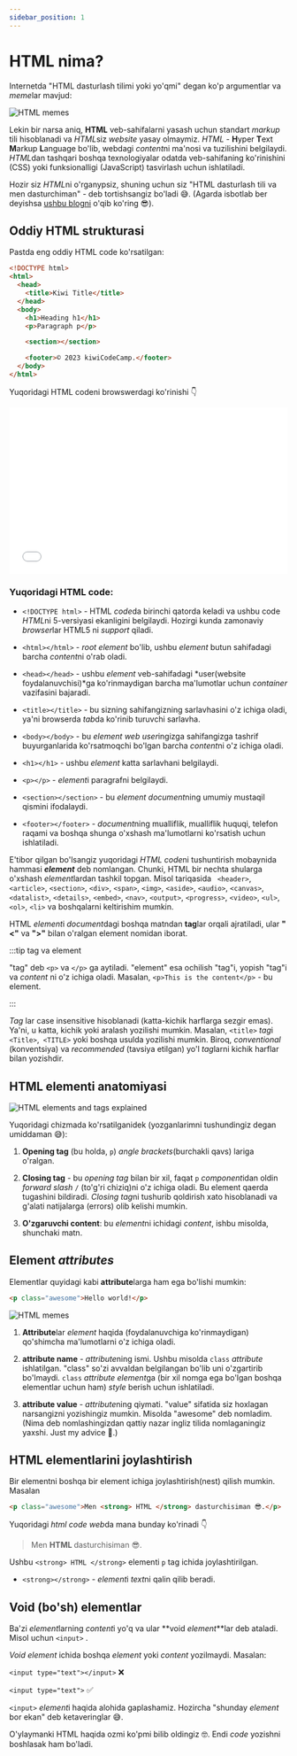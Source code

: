 ```yaml
---
sidebar_position: 1
---
```


# HTML nima?

Internetda "HTML dasturlash tilimi yoki yo'qmi" degan ko'p argumentlar va *meme*lar mavjud:

![HTML memes](./img/html_memes.png)

Lekin bir narsa aniq, **HTML** veb-sahifalarni yasash uchun standart _markup_ tili hisoblanadi va *HTML*siz _website_ yasay olmaymiz. _HTML_ - **H**yper **T**ext **M**arkup **L**anguage bo'lib, webdagi *content*ni ma'nosi va tuzilishini belgilaydi. *HTML*dan tashqari boshqa texnologiyalar odatda veb-sahifaning ko'rinishini (CSS) yoki funksionalligi (JavaScript) tasvirlash uchun ishlatiladi.

Hozir siz *HTML*ni o'rganypsiz, shuning uchun siz "HTML dasturlash tili va men dasturchiman" - deb tortishsangiz bo'ladi 😅. (Agarda isbotlab ber deyishsa [ushbu blogni](https://javascript.plainenglish.io/html-is-a-programming-language-prove-me-wrong-7c1ab0c9b8f9) o'qib ko'ring 😎).

## Oddiy HTML strukturasi

Pastda eng oddiy HTML code ko'rsatilgan:

```html title="index.html"
<!DOCTYPE html>
<html>
  <head>
    <title>Kiwi Title</title>
  </head>
  <body>
    <h1>Heading h1</h1>
    <p>Paragraph p</p>

    <section></section>

    <footer>© 2023 kiwiCodeCamp.</footer>
  </body>
</html>
```

Yuqoridagi HTML codeni browswerdagi ko'rinishi 👇

<iframe width="100%" height="300" src="//jsfiddle.net/nomanoff/p78zxmnq/3/embedded/result/" allowfullscreen="allowfullscreen" allowpaymentrequest frameborder="0"></iframe>

### Yuqoridagi HTML code:

- `<!DOCTYPE html>` - HTML *code*da birinchi qatorda keladi va ushbu code *HTML*ni 5-versiyasi ekanligini belgilaydi. Hozirgi kunda zamonaviy *browser*lar HTML5 ni _support_ qiladi.

- `<html></html>` - _root element_ bo'lib, ushbu _element_ butun sahifadagi barcha *content*ni o'rab oladi.

- `<head></head>` - ushbu _element_ veb-sahifadagi *user(website foydalanuvchisi)*ga ko'rinmaydigan barcha ma'lumotlar uchun _container_ vazifasini bajaradi.

- `<title></title>` - bu sizning sahifangizning sarlavhasini o'z ichiga oladi, ya'ni browserda *tab*da ko'rinib turuvchi sarlavha.

- `<body></body>` - bu _element_ *web user*ingizga sahifangizga tashrif buyurganlarida ko'rsatmoqchi bo'lgan barcha *content*ni o'z ichiga oladi.

- `<h1></h1>` - ushbu _element_ katta sarlavhani belgilaydi.
- `<p></p>` - *element*i paragrafni belgilaydi.

- `<section></section>` - bu _element_ *document*ning umumiy mustaqil qismini ifodalaydi.

- `<footer></footer>` - *document*ning mualliflik, mualliflik huquqi, telefon raqami va boshqa shunga o'xshash ma'lumotlarni ko'rsatish uchun ishlatiladi.

E'tibor qilgan bo'lsangiz yuqoridagi *HTML code*ni tushuntirish mobaynida hammasi **_element_** deb nomlangan. Chunki, HTML bir nechta shularga o'xshash *element*lardan tashkil topgan. Misol tariqasida ` <header>`, `<article>`, `<section>`, `<div>`, `<span>`, `<img>`, `<aside>`, `<audio>`, `<canvas>`, `<datalist>`, `<details>`, `<embed>`, `<nav>`, `<output>`, `<progress>`, `<video>`, `<ul>`, `<ol>`, `<li>` va boshqalarni keltirishim mumkin.

HTML *element*i *document*dagi boshqa matndan **tag**lar orqali ajratiladi, ular **"<"** va **">"** bilan o'ralgan element nomidan iborat.

:::tip tag va element

"tag" deb `<p>` va `</p>` ga aytiladi. "element" esa ochilish "tag"i, yopish "tag"i va _content_ ni o'z ichiga oladi. Masalan, `<p>This is the content</p>` - bu element.

:::

_Tag_ lar case insensitive hisoblanadi (katta-kichik harflarga sezgir emas). Ya'ni, u katta, kichik yoki aralash yozilishi mumkin. Masalan, `<title>` *tag*i `<Title>`,` <TITLE>` yoki boshqa usulda yozilishi mumkin. Biroq, _conventional_ (konventsiya) va _recommended_ (tavsiya etilgan) yo'l *tag*larni kichik harflar bilan yozishdir.

## HTML elementi anatomiyasi

![HTML elements and tags explained](./img/html_element_anatomy.jpg)

Yuqoridagi chizmada ko'rsatilganidek (yozganlarimni tushundingiz degan umiddaman 😅):

1. **Opening tag** (bu holda, `p`) _angle brackets_(burchakli qavs) lariga o'ralgan.

2. **Closing tag** - bu _opening tag_ bilan bir xil, faqat `p` *component*idan oldin _forward slash_ `/` (to'g'ri chiziq)ni o'z ichiga oladi. Bu element qaerda tugashini bildiradi. *Closing tag*ni tushurib qoldirish xato hisoblanadi va g'alati natijalarga (errors) olib kelishi mumkin.

3. **O'zgaruvchi content**: bu *element*ni ichidagi _content_, ishbu misolda, shunchaki matn.

## Element _attributes_

Elementlar quyidagi kabi **attribute**larga ham ega bo'lishi mumkin:

```html title="index.html"
<p class="awesome">Hello world!</p>
```

![HTML memes](./img/html_attribute.png)

1. **Attribute**lar _element_ haqida (foydalanuvchiga ko'rinmaydigan) qo'shimcha ma'lumotlarni o'z ichiga oladi.

2. **attribute name** - *attribute*ning ismi. Ushbu misolda `class` _attribute_ ishlatilgan. "class" so'zi avvaldan belgilangan bo'lib uni o'zgartirib bo'lmaydi. `class` _attribute_ *element*ga (bir xil nomga ega bo'lgan boshqa elementlar uchun ham) _style_ berish uchun ishlatiladi.

3. **attribute value** - *attribute*ning qiymati. "value" sifatida siz hoxlagan narsangizni yozishingiz mumkin. Misolda "awesome" deb nomladim. (Nima deb nomlashingizdan qattiy nazar ingliz tilida nomlaganingiz yaxshi. Just my advice 🙂.)

## HTML elementlarini joylashtirish

Bir elementni boshqa bir element ichiga joylashtirish(nest) qilish mumkin. Masalan

```html title="index.html"
<p class="awesome">Men <strong> HTML </strong> dasturchisiman 😎.</p>
```

Yuqoridagi _html code_ *web*da mana bunday ko'rinadi 👇

> <p class="awesome">Men <strong> HTML </strong> dasturchisiman 😎.</p>

Ushbu `<strong> HTML </strong>` elementi `p` tag ichida joylashtirilgan.

- `<strong></strong>` - *element*i *text*ni qalin qilib beradi.

## Void (bo'sh) elementlar

Ba'zi *element*larning *content*i yo'q va ular **void _element_**lar deb ataladi. Misol uchun `<input>` .

_Void element_ ichida boshqa _element_ yoki _content_ yozilmaydi. Masalan:

`<input type="text"></input>` ❌

`<input type="text">` ✅

`<input>` *element*i haqida alohida gaplashamiz. Hozircha "shunday _element_ bor ekan" deb ketaveringlar 😅.

O'ylaymanki HTML haqida ozmi ko'pmi bilib oldingiz 🤓. Endi _code_ yozishni boshlasak ham bo'ladi.
